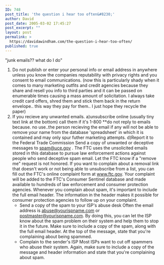 ```yaml
---
ID: 748
post_title: 'the question i hear too often&#8230;'
author: David
post_date: 2005-03-02 17:45:27
post_excerpt: ""
layout: post
permalink: >
  https://davidawindham.com/the-question-i-hear-too-often/
published: true
---
```

"junk emails?? what do I do"
1) Do not publish or enter your personal info or email address in anywhere unless you know the companies reputability with privacy rights and you consent to email communications.  (now this is particularly shady when it comes to many marketing outfits and credit agencies because they share and resell you info to third parties and it can be passed on enumerable times causing a mass amount of solicitation.  I always   take credit card offers, shred them and stick them back in the return envelope.. this way they pay for them.. I just hope they recycle the paper)
2) If you recieve any unwanted emails.
   a)unsubscribe online (usually tiny text link at the bottom) call them if it's 1-800
        **do not reply to emails because.  no use..the person recieving the email if any          will not be able to remove your name from the database 'spreadsheet' in which it is   contained and may only spur futher marketing attempts.
   d)Report it to the Federal Trade Commission
      Send a copy of unwanted or deceptive messages to <a href="mailto: spam@uce.gov">spam@uce.gov</a> . The FTC uses the unsolicited emails stored in this database to pursue law enforcement actions against people who send deceptive spam email. Let the FTC know if a "remove me" request is not honored. If you want to complain about a removal link that doesn't work or not being able to unsubscribe from a list, you can fill out the FTC's online complaint form at www.ftc.gov. Your complaint will be added to the FTC's Consumer Sentinel database and made available to hundreds of law enforcement and consumer protection agencies.
      Whenever you complain about spam, it's important to include the full email header. The information in the header makes it possible for consumer protection agencies to follow up on your complaint.
    * Send a copy of the spam to your ISP's abuse desk
      Often the email address is abuse@yourispname.com or postmaster@yourispname.com. By doing this, you can let the ISP know about the spam problem on their system and help them to stop it in the future. Make sure to include a copy of the spam, along with the full email header. At the top of the message, state that you're complaining about being spammed.
    * Complain to the sender's ISP
      Most ISPs want to cut off spammers who abuse their system. Again, make sure to include a copy of the message and header information and state that you're complaining about spam.

 